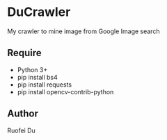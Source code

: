 # DuCrawler
My crawler to mine image from Google Image search
## Require
* Python 3+
* pip install bs4
* pip install requests
* pip install opencv-contrib-python
## Author
Ruofei Du
